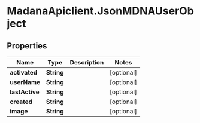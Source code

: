 # MadanaApiclient.JsonMDNAUserObject

## Properties

Name | Type | Description | Notes
------------ | ------------- | ------------- | -------------
**activated** | **String** |  | [optional] 
**userName** | **String** |  | [optional] 
**lastActive** | **String** |  | [optional] 
**created** | **String** |  | [optional] 
**image** | **String** |  | [optional] 


